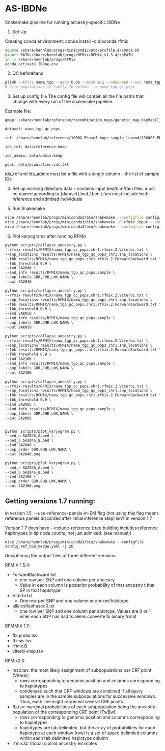 # AS-IBDNe
Snakemake pipeline for running ancestry-specific IBDNe


1. Set Up:

Creating conda environment:
conda install -c bioconda rfmix

```bash
source /share/hennlab/progs/miniconda3/etc/profile.d/conda.sh
export PATH=/share/hennlab/progs/RFMix/RFMix_v1.5.4/:$PATH
ln -s /share/hennlab/progs/RFMix
conda activate IBDne-env
```


2. QC beforehand
```bash
plink --bfile nama_tgp --geno 0.05 --mind 0.1 --make-bed --out nama_tgp_qc
# with populations in family ID column --> nama_tgp_qc_pops
```

3. Set up config file
The config file will contain all the file paths that change with every run of the snakemake pipeline.

Example file:
```bash
gmap: /share/hennlab/reference/recombination_maps/genetic_map_HapMapII_GRCh37/

dataset: nama_tgp_qc_pops

ref: /share/hennlab/reference/1000G_Phase3_haps-sample-legend/1000GP_Phase3/1000GP_Phase3

ids_ref: data/reference.keep

ids_admix: data/admix.keep

pops: data/population.ids.txt
```

ids_ref and ids_admix must be a file with a single column - the list of sample IDs

4. Set up working directory
data - contains input bed/bim/fam files. must be named according to {dataset}.bed /.bim /.fam
  must include both reference and admixed individuals

5. Run Snakemake

```bash
nice /share/hennlab/progs/miniconda3/bin/snakemake --configfile config/config.yaml -j 20
nice /share/hennlab/progs/miniconda3/bin/snakemake -R rfmix_input --configfile config/config.yaml -j 20
nice /share/hennlab/progs/miniconda3/bin/snakemake --configfile config_ref_CDB_merge.yaml -j 20
```

6. Plot karyograms after running RFMix

```bash
python scripts/collapse_ancestry.py \
--rfmix results/RFMIX/nama_tgp_qc_pops.chr1.rfmix.2.Viterbi.txt \
--snp_locations results/RFMIX/nama_tgp_qc_pops_chr1.snp_locations \
--fbk results/RFMIX/nama_tgp_qc_pops.chr1.rfmix.2.ForwardBackward.txt \
--fbk_threshold 0.9 \
--ind SA2046 \
--ind_info results/RFMIX/nama_tgp_qc_pops.sample \
--pop_labels GBR,CHB,LWK,NAMA \
--out SA2046

python scripts/collapse_ancestry.py \
--rfmix results/RFMIX/nama_tgp_qc_pops.chr1.rfmix.2.Viterbi.txt \
--snp_locations results/RFMIX/nama_tgp_qc_pops_chr1.snp_locations \
--fbk results/RFMIX/nama_tgp_qc_pops.chr1.rfmix.2.ForwardBackward.txt \
--fbk_threshold 0.9 \
--ind SAK050 \
--ind_info results/RFMIX/nama_tgp_qc_pops.sample \
--pop_labels GBR,CHB,LWK,NAMA \
--out SAK050

python scripts/collapse_ancestry.py \
--rfmix results/RFMIX/nama_tgp_qc_pops.chr1.rfmix.2.Viterbi.txt \
--snp_locations results/RFMIX/nama_tgp_qc_pops_chr1.snp_locations \
--fbk results/RFMIX/nama_tgp_qc_pops.chr1.rfmix.2.ForwardBackward.txt \
--fbk_threshold 0.9 \
--ind SA2106 \
--ind_info results/RFMIX/nama_tgp_qc_pops.sample \
--pop_labels GBR,CHB,LWK,NAMA \
--out SA2106

python scripts/collapse_ancestry.py \
--rfmix results/RFMIX/nama_tgp_qc_pops.chr1.rfmix.2.Viterbi.txt \
--snp_locations results/RFMIX/nama_tgp_qc_pops_chr1.snp_locations \
--fbk results/RFMIX/nama_tgp_qc_pops.chr1.rfmix.2.ForwardBackward.txt \
--fbk_threshold 0.9 \
--ind SA2085 \
--ind_info results/RFMIX/nama_tgp_qc_pops.sample \
--pop_labels GBR,CHB,LWK,NAMA \
--out SA2085


python scripts/plot_karyogram.py \
--bed_a SA2046_A.bed \
--bed_b SA2046_B.bed \
--ind SA2046 \
--pop_order GBR,CHB,LWK,NAMA \
--out SA2046.png

python scripts/plot_karyogram.py \
--bed_a SA2046_A.bed \
--bed_b SA2046_B.bed \
--ind SA2106 \
--pop_order GBR,CHB,LWK,NAMA \
--out SA2106.png


```

## Getting versions 1.7 running:

in version 1.5: --use-reference-panels-in-EM flag (not using this flag means reference panels discarded after initial inference step) isn't in version 1.7

Version 1.7 does have --include-reference (tree building includes reference haplotypes in tip node counts, not just admixed. (see manual))

```
nice /share/hennlab/progs/miniconda3/bin/snakemake --configfile config_ref_CDB_merge.yaml -j 20
```


Deciphering the output files of three different versions:

RFMIX 1.5.4:
- ForwardBackward.txt
    - one row per SNP and one column per ancestry.
    - Value in each column is posteriorprobability of that ancestry t that SP in that haplotype.
- Viterbi.txt
    - One rowper SNP and one column er amixed halotype
- allelesRephased0.txt
    - one rowper SNP and one column per aplotype. Values are 0or1, wher each SNP has had ts alelesconverte to binary frmat

RFMMIX 1.7:
- fb-probs.tsv
- fb-sis.tsv
- rfmix.Q
- viterbi-msp.tsv

RFMix2.0:
- msp.tsv: the most likely assignment of subpopulations per CRF point (Viterbi)
    - rows corresponding to genomic position and columns corresponding to haplotypes
    - condensed such that CRF windows are combined if all query samples are in the sample subpopulations for successive windows. Thus, each line might represent several CRF points.
- fb.tsv: marginal probabilities of each subpopulation being the ancestral population of the corresponding CRF point (FwBw)
    - rows corresponding to genomic position and columns corresponding to haplotypes
    - haplotypes are tab delimited, but the array of probabilities for each haplotype at each window (row) is a set of space delimited columns within each tab delimited haplotype   column
- rfmix.Q: Global diploid ancestry estimates

